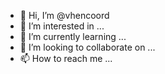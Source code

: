 - 👋 Hi, I’m @vhencoord
- 👀 I’m interested in ...
- 🌱 I’m currently learning ...
- 💞️ I’m looking to collaborate on ...
- 📫 How to reach me ...

<!---
vhencoord/vhencoord is a ✨ special ✨ repository because its `README.md` (this file) appears on your GitHub profile.
You can click the Preview link to take a look at your changes.
--->
